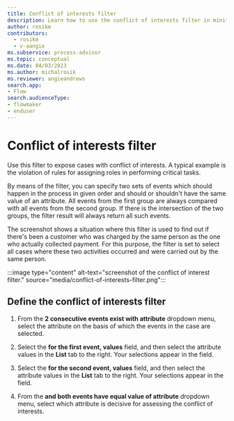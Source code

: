 ```yaml
---
title: Conflict of interests filter
description: Learn how to use the conflict of interests filter in minit.
author: rosikm
contributors:
  - rosikm
  - v-aangie
ms.subservice: process-advisor
ms.topic: conceptual
ms.date: 04/03/2023
ms.author: michalrosik
ms.reviewer: angieandrews
search.app:
- Flow
search.audienceType:
- flowmaker
- enduser
---
```


# Conflict of interests filter

Use this filter to expose cases with conflict of interests. A typical example is the violation of rules for assigning roles in performing critical tasks.

By means of the filter, you can specify two sets of events which should happen in the process in given order and should or shouldn't have the same value of an attribute. All events from the first group are always compared with all events from the second group. If there is the intersection of the two groups, the filter result will always return all such events.

The screenshot shows a situation where this filter is used to find out if there's been a customer who was charged by the same person as the one who actually collected payment. For this purpose, the filter is set to select all cases where these two activities occurred and were carried out by the same person.

:::image type="content" alt-text="screenshot of the conflict of interest filter." source="media/conflict-of-interests-filter.png":::

## Define the conflict of interests filter

1. From the **2 consecutive events exist with attribute** dropdown menu, select the attribute on the basis of which the events in the case are selected.

1. Select the **for the first event, values** field, and then select the attribute values in the **List** tab to the right. Your selections appear in the field.

1. Select the **for the second event, values** field, and then select the attribute values in the **List** tab to the right. Your selections appear in the field.

1. From the **and both events have equal value of attribute** dropdown menu, select which attribute is decisive for assessing the conflict of interests.

